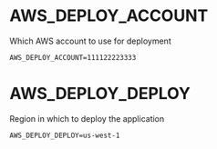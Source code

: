 
# AWS_DEPLOY_ACCOUNT

Which AWS account to use for deployment

```
AWS_DEPLOY_ACCOUNT=111122223333
```

# AWS_DEPLOY_DEPLOY

Region in which to deploy the application

```
AWS_DEPLOY_DEPLOY=us-west-1
```